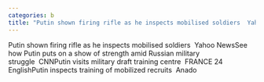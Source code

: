 ```yaml
---
categories: b
title: "Putin shown firing rifle as he inspects mobilised soldiers  Yahoo News"
---
```

Putin shown firing rifle as he inspects mobilised soldiers&nbsp;&nbsp;Yahoo NewsSee how Putin puts on a show of strength amid Russian military struggle&nbsp;&nbsp;CNNPutin visits military draft training centre&nbsp;&nbsp;FRANCE 24 EnglishPutin inspects training of mobilized recruits&nbsp;&nbsp;Anado